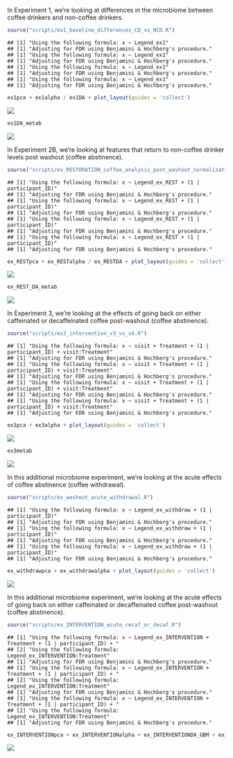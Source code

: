<p align="justify">
<!-- README.md is generated from README.Rmd. Please edit that file -->

In Experiment 1, we’re looking at differences in the microbiome between
coffee drinkers and non-coffee drinkers.

``` r
source("scripts/ex1_baseline_differences_CD_vs_NCD.R")
```

    ## [1] "Using the following formula: x ~ Legend_ex1"
    ## [1] "Adjusting for FDR using Benjamini & Hochberg's procedure."
    ## [1] "Using the following formula: x ~ Legend_ex1"
    ## [1] "Adjusting for FDR using Benjamini & Hochberg's procedure."
    ## [1] "Using the following formula: x ~ Legend_ex1"
    ## [1] "Adjusting for FDR using Benjamini & Hochberg's procedure."
    ## [1] "Using the following formula: x ~ Legend_ex1"
    ## [1] "Adjusting for FDR using Benjamini & Hochberg's procedure."

``` r
ex1pca + ex1alpha / ex1DA + plot_layout(guides = 'collect')
```

![](README_files/figure-gfm/unnamed-chunk-2-1.png)<!-- -->

``` r
ex1DA_metab
```

![](README_files/figure-gfm/unnamed-chunk-2-2.png)<!-- -->

In Experiment 2B, we’re looking at features that return to non-coffee
drinker levels post washout (coffee abstinence).

``` r
source("scripts/ex_RESTORATION_coffee_analysis_post_washout_normalisation.R")
```

    ## [1] "Using the following formula: x ~ Legend_ex_REST + (1 | participant_ID)"
    ## [1] "Adjusting for FDR using Benjamini & Hochberg's procedure."
    ## [1] "Using the following formula: x ~ Legend_ex_REST + (1 | participant_ID)"
    ## [1] "Adjusting for FDR using Benjamini & Hochberg's procedure."
    ## [1] "Using the following formula: x ~ Legend_ex_REST + (1 | participant_ID)"
    ## [1] "Adjusting for FDR using Benjamini & Hochberg's procedure."
    ## [1] "Using the following formula: x ~ Legend_ex_REST + (1 | participant_ID)"
    ## [1] "Adjusting for FDR using Benjamini & Hochberg's procedure."

``` r
ex_RESTpca + ex_RESTalpha / ex_RESTDA + plot_layout(guides = 'collect')
```

![](README_files/figure-gfm/unnamed-chunk-4-1.png)<!-- -->

``` r
ex_REST_DA_metab
```

![](README_files/figure-gfm/unnamed-chunk-4-2.png)<!-- -->

In Experiment 3, we’re looking at the effects of going back on either
caffeinated or decaffeinated coffee post-washout (coffee abstinence).

``` r
source("scripts/ex3_intervention_v3_vs_v4.R")
```

    ## [1] "Using the following formula: x ~ visit + Treatment + (1 | participant_ID) + visit:Treatment"
    ## [1] "Adjusting for FDR using Benjamini & Hochberg's procedure."
    ## [1] "Using the following formula: x ~ visit + Treatment + (1 | participant_ID) + visit:Treatment"
    ## [1] "Adjusting for FDR using Benjamini & Hochberg's procedure."
    ## [1] "Using the following formula: x ~ visit + Treatment + (1 | participant_ID) + visit:Treatment"
    ## [1] "Adjusting for FDR using Benjamini & Hochberg's procedure."
    ## [1] "Using the following formula: x ~ visit + Treatment + (1 | participant_ID) + visit:Treatment"
    ## [1] "Adjusting for FDR using Benjamini & Hochberg's procedure."

``` r
ex3pca + ex3alpha + plot_layout(guides = 'collect')
```

![](README_files/figure-gfm/unnamed-chunk-6-1.png)<!-- -->

``` r
ex3metab
```

![](README_files/figure-gfm/unnamed-chunk-6-2.png)<!-- -->

In this additional microbiome experiment, we’re looking at the acute
effects of coffee abstinence (coffee withdrawal).

``` r
source("scripts/ex_washout_acute_withdrawal.R")
```

    ## [1] "Using the following formula: x ~ Legend_ex_withdraw + (1 | participant_ID)"
    ## [1] "Adjusting for FDR using Benjamini & Hochberg's procedure."
    ## [1] "Using the following formula: x ~ Legend_ex_withdraw + (1 | participant_ID)"
    ## [1] "Adjusting for FDR using Benjamini & Hochberg's procedure."
    ## [1] "Using the following formula: x ~ Legend_ex_withdraw + (1 | participant_ID)"
    ## [1] "Adjusting for FDR using Benjamini & Hochberg's procedure."

``` r
ex_withdrawpca + ex_withdrawalpha + plot_layout(guides = 'collect')
```

![](README_files/figure-gfm/unnamed-chunk-8-1.png)<!-- -->

In this additional microbiome experiment, we’re looking at the acute
effects of going back on either caffeinated or decaffeinated coffee
post-washout (coffee abstinence).

``` r
source("scripts/ex_INTERVENTION_acute_recaf_or_decaf.R")
```

    ## [1] "Using the following formula: x ~ Legend_ex_INTERVENTION + Treatment + (1 | participant_ID) + "
    ## [2] "Using the following formula:     Legend_ex_INTERVENTION:Treatment"                            
    ## [1] "Adjusting for FDR using Benjamini & Hochberg's procedure."
    ## [1] "Using the following formula: x ~ Legend_ex_INTERVENTION + Treatment + (1 | participant_ID) + "
    ## [2] "Using the following formula:     Legend_ex_INTERVENTION:Treatment"                            
    ## [1] "Adjusting for FDR using Benjamini & Hochberg's procedure."
    ## [1] "Using the following formula: x ~ Legend_ex_INTERVENTION + Treatment + (1 | participant_ID) + "
    ## [2] "Using the following formula:     Legend_ex_INTERVENTION:Treatment"                            
    ## [1] "Adjusting for FDR using Benjamini & Hochberg's procedure."

``` r
ex_INTERVENTIONpca + ex_INTERVENTIONalpha + ex_INTERVENTIONDA_GBM + ex_INTERVENTIONDA_GMM +  plot_layout(guides = 'collect', heights = c(1,1,2,2))
```

![](README_files/figure-gfm/unnamed-chunk-10-1.png)<!-- -->

